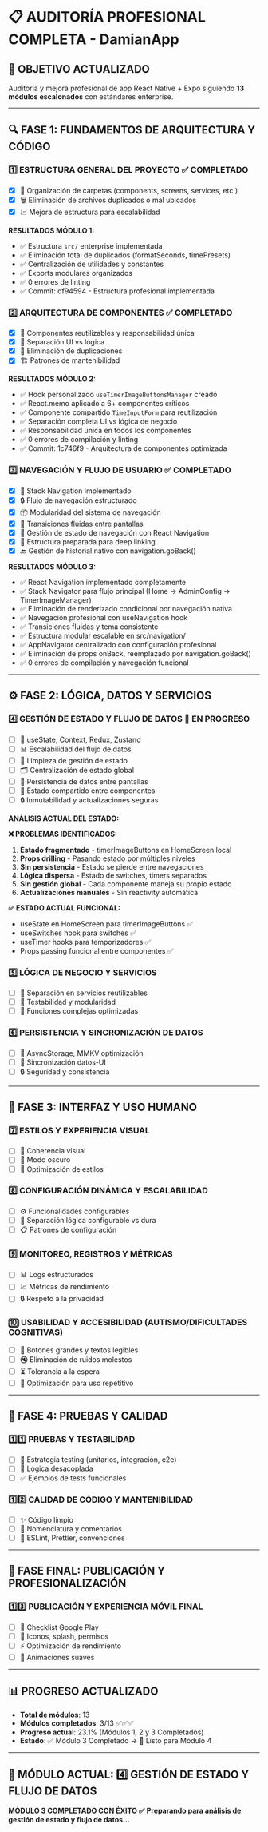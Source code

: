 # 📋 AUDITORÍA PROFESIONAL COMPLETA - DamianApp

## 🎯 OBJETIVO ACTUALIZADO
Auditoría y mejora profesional de app React Native + Expo siguiendo **13 módulos escalonados** con estándares enterprise.

---

## 🔍 **FASE 1: FUNDAMENTOS DE ARQUITECTURA Y CÓDIGO**

### **1️⃣ ESTRUCTURA GENERAL DEL PROYECTO** ✅ COMPLETADO
- [x] 📁 Organización de carpetas (components, screens, services, etc.)
- [x] 🗑️ Eliminación de archivos duplicados o mal ubicados
- [x] 📈 Mejora de estructura para escalabilidad

**RESULTADOS MÓDULO 1:**
- ✅ Estructura `src/` enterprise implementada
- ✅ Eliminación total de duplicados (formatSeconds, timePresets)
- ✅ Centralización de utilidades y constantes
- ✅ Exports modulares organizados
- ✅ 0 errores de linting
- ✅ Commit: df94594 - Estructura profesional implementada

### **2️⃣ ARQUITECTURA DE COMPONENTES** ✅ COMPLETADO
- [x] 🔄 Componentes reutilizables y responsabilidad única
- [x] 🎯 Separación UI vs lógica
- [x] 🧹 Eliminación de duplicaciones
- [x] 🏗️ Patrones de mantenibilidad

**RESULTADOS MÓDULO 2:**
- ✅ Hook personalizado `useTimerImageButtonsManager` creado
- ✅ React.memo aplicado a 6+ componentes críticos
- ✅ Componente compartido `TimeInputForm` para reutilización
- ✅ Separación completa UI vs lógica de negocio
- ✅ Responsabilidad única en todos los componentes
- ✅ 0 errores de compilación y linting
- ✅ Commit: 1c746f9 - Arquitectura de componentes optimizada

### **3️⃣ NAVEGACIÓN Y FLUJO DE USUARIO** ✅ COMPLETADO
- [x] 🧭 Stack Navigation implementado
- [x] 🔒 Flujo de navegación estructurado
- [x] 📦 Modularidad del sistema de navegación
- [x] 🔄 Transiciones fluidas entre pantallas
- [x] 📱 Gestión de estado de navegación con React Navigation
- [x] 🎯 Estructura preparada para deep linking
- [x] 🔙 Gestión de historial nativo con navigation.goBack()

**RESULTADOS MÓDULO 3:**
- ✅ React Navigation implementado completamente
- ✅ Stack Navigator para flujo principal (Home → AdminConfig → TimerImageManager)
- ✅ Eliminación de renderizado condicional por navegación nativa
- ✅ Navegación profesional con useNavigation hook
- ✅ Transiciones fluidas y tema consistente
- ✅ Estructura modular escalable en src/navigation/
- ✅ AppNavigator centralizado con configuración profesional
- ✅ Eliminación de props onBack, reemplazado por navigation.goBack()
- ✅ 0 errores de compilación y navegación funcional

---

## ⚙️ **FASE 2: LÓGICA, DATOS Y SERVICIOS**

### **4️⃣ GESTIÓN DE ESTADO Y FLUJO DE DATOS** 🔄 EN PROGRESO
- [ ] 🔄 useState, Context, Redux, Zustand
- [ ] 📊 Escalabilidad del flujo de datos
- [ ] 🧹 Limpieza de gestión de estado
- [ ] 🗂️ Centralización de estado global
- [ ] 🔄 Persistencia de datos entre pantallas
- [ ] 📱 Estado compartido entre componentes
- [ ] 🔒 Inmutabilidad y actualizaciones seguras

**ANÁLISIS ACTUAL DEL ESTADO:**

**❌ PROBLEMAS IDENTIFICADOS:**
1. **Estado fragmentado** - timerImageButtons en HomeScreen local
2. **Props drilling** - Pasando estado por múltiples niveles
3. **Sin persistencia** - Estado se pierde entre navegaciones
4. **Lógica dispersa** - Estado de switches, timers separados
5. **Sin gestión global** - Cada componente maneja su propio estado
6. **Actualizaciones manuales** - Sin reactivity automática

**✅ ESTADO ACTUAL FUNCIONAL:**
- useState en HomeScreen para timerImageButtons ✅
- useSwitches hook para switches ✅
- useTimer hooks para temporizadores ✅
- Props passing funcional entre componentes ✅

### **5️⃣ LÓGICA DE NEGOCIO Y SERVICIOS**
- [ ] 🏢 Separación en servicios reutilizables
- [ ] 🧪 Testabilidad y modularidad
- [ ] 🔧 Funciones complejas optimizadas

### **6️⃣ PERSISTENCIA Y SINCRONIZACIÓN DE DATOS**
- [ ] 💾 AsyncStorage, MMKV optimización
- [ ] 🔄 Sincronización datos-UI
- [ ] 🔒 Seguridad y consistencia

---

## 🎨 **FASE 3: INTERFAZ Y USO HUMANO**

### **7️⃣ ESTILOS Y EXPERIENCIA VISUAL**
- [ ] 🎨 Coherencia visual
- [ ] 🌙 Modo oscuro
- [ ] 📱 Optimización de estilos

### **8️⃣ CONFIGURACIÓN DINÁMICA Y ESCALABILIDAD**
- [ ] ⚙️ Funcionalidades configurables
- [ ] 🔧 Separación lógica configurable vs dura
- [ ] 📋 Patrones de configuración

### **9️⃣ MONITOREO, REGISTROS Y MÉTRICAS**
- [ ] 📊 Logs estructurados
- [ ] 📈 Métricas de rendimiento
- [ ] 🔒 Respeto a la privacidad

### **🔟 USABILIDAD Y ACCESIBILIDAD (AUTISMO/DIFICULTADES COGNITIVAS)**
- [ ] 🔘 Botones grandes y textos legibles
- [ ] 🔇 Eliminación de ruidos molestos
- [ ] ⏳ Tolerancia a la espera
- [ ] 🔁 Optimización para uso repetitivo

---

## 🧪 **FASE 4: PRUEBAS Y CALIDAD**

### **1️⃣1️⃣ PRUEBAS Y TESTABILIDAD**
- [ ] 🧪 Estrategia testing (unitarios, integración, e2e)
- [ ] 🔧 Lógica desacoplada
- [ ] ✅ Ejemplos de tests funcionales

### **1️⃣2️⃣ CALIDAD DE CÓDIGO Y MANTENIBILIDAD**
- [ ] ✨ Código limpio
- [ ] 📝 Nomenclatura y comentarios
- [ ] 🔧 ESLint, Prettier, convenciones

---

## 🚀 **FASE FINAL: PUBLICACIÓN Y PROFESIONALIZACIÓN**

### **1️⃣3️⃣ PUBLICACIÓN Y EXPERIENCIA MÓVIL FINAL**
- [ ] 📱 Checklist Google Play
- [ ] 🎯 Iconos, splash, permisos
- [ ] ⚡ Optimización de rendimiento
- [ ] 🎨 Animaciones suaves

---

## 📊 **PROGRESO ACTUALIZADO**

- **Total de módulos**: 13
- **Módulos completados**: 3/13 ✅✅✅
- **Progreso actual**: 23.1% (Módulos 1, 2 y 3 Completados)
- **Estado**: ✅ Módulo 3 Completado → 🔄 Listo para Módulo 4

---

## 🎯 **MÓDULO ACTUAL: 4️⃣ GESTIÓN DE ESTADO Y FLUJO DE DATOS**

**MÓDULO 3 COMPLETADO CON ÉXITO ✅**
**Preparando para análisis de gestión de estado y flujo de datos...**
